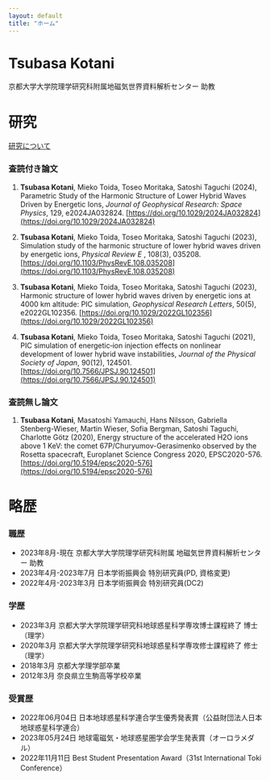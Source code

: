 ```yaml
---
layout: default
title: "ホーム"
---
```

<h1> Tsubasa Kotani </h1>

京都大学大学院理学研究科附属地磁気世界資料解析センター
助教

# 研究
[研究について](./research.md)

### 査読付き論文
1. **Tsubasa Kotani**, Mieko Toida, Toseo Moritaka, Satoshi Taguchi (2024), Parametric Study of the Harmonic Structure of Lower Hybrid Waves Driven by Energetic Ions, *Journal of Geophysical Research: Space Physics*, 129, e2024JA032824. [https://doi.org/10.1029/2024JA032824](https://doi.org/10.1029/2024JA032824)

2. **Tsubasa Kotani**, Mieko Toida, Toseo Moritaka, Satoshi Taguchi (2023), Simulation study of the harmonic structure of lower hybrid waves driven by energetic ions, *Physical Review E* , 108(3), 035208. [https://doi.org/10.1103/PhysRevE.108.035208](https://doi.org/10.1103/PhysRevE.108.035208)

3. **Tsubasa Kotani**, Mieko Toida, Toseo Moritaka, Satoshi Taguchi (2023), Harmonic structure of lower hybrid waves driven by energetic ions at 4000 km altitude: PIC simulation, *Geophysical Research Letters*, 50(5), e2022GL102356. [https://doi.org/10.1029/2022GL102356](https://doi.org/10.1029/2022GL102356)

4. **Tsubasa Kotani**, Mieko Toida, Toseo Moritaka, Satoshi Taguchi (2021), PIC simulation of energetic‐ion injection effects on nonlinear development of lower hybrid wave instabilities, *Journal of the Physical Society of Japan*, 90(12), 124501. [https://doi.org/10.7566/JPSJ.90.124501](https://doi.org/10.7566/JPSJ.90.124501)

### 査読無し論文
1. **Tsubasa Kotani**, Masatoshi Yamauchi, Hans Nilsson, Gabriella Stenberg-Wieser, Martin Wieser, Sofia Bergman, Satoshi Taguchi, Charlotte Götz (2020), Energy structure of the accelerated H2O ions above 1 KeV: the comet 67P/Churyumov-Gerasimenko observed by the Rosetta spacecraft, Europlanet Science Congress 2020, EPSC2020-576. [https://doi.org/10.5194/epsc2020-576](https://doi.org/10.5194/epsc2020-576)


# 略歴
### 職歴
- 2023年8月-現在 京都大学大学院理学研究科附属 地磁気世界資料解析センター 助教
- 2023年4月-2023年7月 日本学術振興会 特別研究員(PD, 資格変更)
- 2022年4月-2023年3月 日本学術振興会 特別研究員(DC2)
  
### 学歴
- 2023年3月 京都大学大学院理学研究科地球惑星科学専攻博士課程終了 博士（理学）
- 2020年3月 京都大学大学院理学研究科地球惑星科学専攻修士課程終了 修士（理学）
- 2018年3月 京都大学理学部卒業
- 2012年3月 奈良県立生駒高等学校卒業

### 受賞歴
- 2022年06月04日 日本地球惑星科学連合学生優秀発表賞（公益財団法人日本地球惑星科学連合）
- 2023年05月24日 地球電磁気・地球惑星圏学会学生発表賞（オーロラメダル）
- 2022年11月11日 Best Student Presentation Award（31st International Toki Conference）

